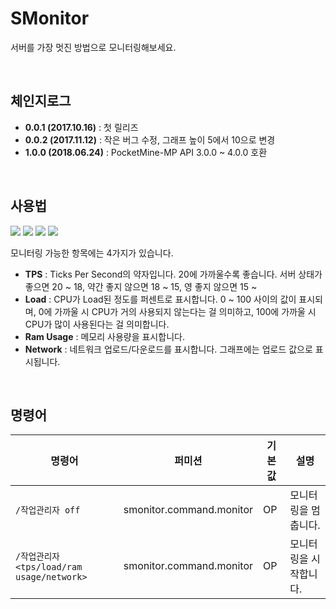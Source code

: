 # SMonitor
서버를 가장 멋진 방법으로 모니터링해보세요.

<br>

## 체인지로그
* **0.0.1 (2017.10.16)** : 첫 릴리즈
* **0.0.2 (2017.11.12)** : 작은 버그 수정, 그래프 높이 5에서 10으로 변경
* **1.0.0 (2018.06.24)** : PocketMine-MP API 3.0.0 ~ 4.0.0 호환 

<br>

## 사용법
![](https://i.imgur.com/zgGOaQE.jpg)
![](https://i.imgur.com/aOZtvxH.jpg)
![](https://i.imgur.com/OiMAHHT.jpg)
![](https://i.imgur.com/uqBqLAd.jpg)

모니터링 가능한 항목에는 4가지가 있습니다.
* **TPS** : Ticks Per Second의 약자입니다. 20에 가까울수록 좋습니다. 서버 상태가 좋으면 20 ~ 18, 약간 좋지 않으면 18 ~ 15, 영 좋지 않으면 15 ~
* **Load** : CPU가 Load된 정도를 퍼센트로 표시합니다. 0 ~ 100 사이의 값이 표시되며, 0에 가까울 시 CPU가 거의 사용되지 않는다는 걸 의미하고, 100에 가까울 시 CPU가 많이 사용된다는 걸 의미합니다.
* **Ram Usage** : 메모리 사용량을 표시합니다.
* **Network** : 네트워크 업로드/다운로드를 표시합니다. 그래프에는 업로드 값으로 표시됩니다.

<br>

## 명령어
|명령어|퍼미션|기본값|설명|
|-|-|-|-|
|`/작업관리자 off`|smonitor.command.monitor|OP|모니터링을 멈춥니다.|
|`/작업관리자 <tps/load/ram usage/network>`|smonitor.command.monitor|OP|모니터링을 시작합니다.|
